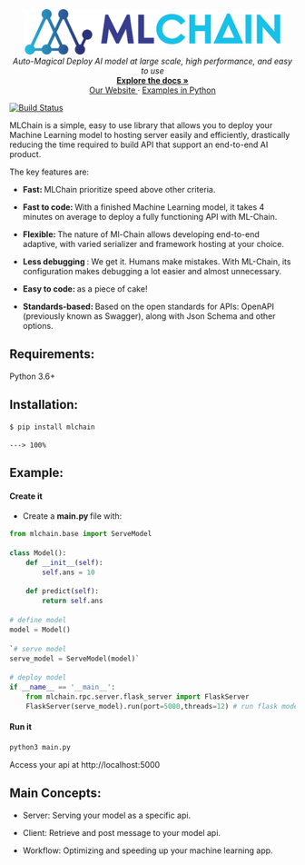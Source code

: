 <p align="center">
  <a href="https://mlchain.ml" target="_blank">
    <img src="img/logo.png" target="_blank" height="80"/>
  </a><br>
  <i> Auto-Magical Deploy AI model at large scale, high performance, and easy to use </i> <br>
  <a href="https://mlchain.ml/documentation/python/getting-started/" target="_blank">
    <strong> Explore the docs » </strong>
  </a> <br>
  <a href="https://mlchain.ml" target="_blank"> Our Website </a>
    ·
  <a href="https://github.com/techainer/examples-python" target="_blank"> Examples in Python </a>
</p>

[![Build Status](https://travis-ci.com/Nguyen-ATrung/mlchain-public-dev.svg?branch=master)](https://travis-ci.com/Nguyen-ATrung/mlchain-public-dev)




MLChain is a simple, easy to use library that allows you to deploy your Machine Learning
model to hosting server easily and efficiently, drastically reducing the time required 
to build API that support an end-to-end AI product.

The key features are:

- <b> Fast: </b> MLChain prioritize speed above other criteria.

- <b> Fast to code: </b> With a finished Machine Learning model, it takes 4 minutes on average 
  to deploy a fully functioning API with ML-Chain.

- <b> Flexible: </b> The nature of Ml-Chain allows developing end-to-end adaptive, with 
  varied serializer and framework hosting at your choice.

- <b> Less debugging </b>: We get it. Humans make mistakes. With ML-Chain, its configuration makes 
  debugging a lot easier and almost unnecessary.

- <b> Easy to code: </b> as a piece of cake!

- <b> Standards-based: </b> Based on the open standards for APIs: OpenAPI (previously known as Swagger), along with Json Schema and other options.

## Requirements:

Python 3.6+

## Installation:

<div class="termy">

```console
$ pip install mlchain

---> 100%
```
</div>

## Example:

#### Create it

- Create a <b> main.py </b> file with:

```python
from mlchain.base import ServeModel

class Model():
    def __init__(self):
        self.ans = 10

    def predict(self):
        return self.ans

# define model
model = Model()

`# serve model
serve_model = ServeModel(model)`

# deploy model
if __name__ == '__main__':
    from mlchain.rpc.server.flask_server import FlaskServer
    FlaskServer(serve_model).run(port=5000,threads=12) # run flask model with upto 12 threads
```

#### Run it

```bash
python3 main.py
```

Access your api at http://localhost:5000

## Main Concepts:

- Server: Serving your model as a specific api.

- Client: Retrieve and post message to your model api.

- Workflow: Optimizing and speeding up your machine learning app.

